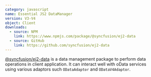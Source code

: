```yaml
---
category: javascript
name: Essential JS2 DataManager
version: V3-V4
object: Client
downloads:
  - source: NPM
    link: https://www.npmjs.com/package/@syncfusion/ej2-data
  - source: GitHub
    link: https://github.com/syncfusion/ej2-data
---
```

[@syncfusion/ej2-data](https://ej2.syncfusion.com/documentation/data/?lang=typescript) is a data management package to perform data operations in client application. It can interact well with oData services using various adaptors such `ODataAdaptor` and `ODataV4Adaptor`.
